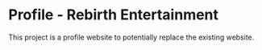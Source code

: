 # Profile - Rebirth Entertainment

This project is a profile website to potentially replace the existing website.
